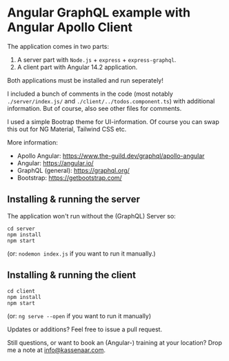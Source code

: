 # Angular GraphQL example with Angular Apollo Client

The application comes in two parts:

1. A server part with `Node.js` + `express` + `express-graphql`.
2. A client part with Angular 14.2 application.

Both applications must be installed and run seperately!

I included a bunch of comments in the code (most notably `./server/index.js/` and `./client/../todos.component.ts`)
with additional information. But of course, also see other files for comments. 

I used a simple Bootrap theme for UI-information. Of course you can swap this out for NG Material, Tailwind CSS etc.

More information:

- Apollo Angular: https://www.the-guild.dev/graphql/apollo-angular
- Angular: https://angular.io/
- GraphQL (general): https://graphql.org/
- Bootstrap: https://getbootstrap.com/

## Installing & running the server

The application won't run without the (GraphQL) Server so:

```
cd server
npm install
npm start
````
(or: `nodemon index.js` if you want to run it manually.)

## Installing & running the client

```
cd client
npm install
npm start 
```
(or: `ng serve --open` if you want to run it manually)

Updates or additions? Feel free to issue a pull request.

Still questions, or want to book an (Angular-) training at your location? Drop me a note at info@kassenaar.com.
